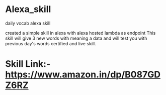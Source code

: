 # Alexa_skill
daily vocab alexa skill

created a simple skill in alexa with alexa hosted lambda as endpoint 
This skill will give 3 new words with meaning a data and will test you with previous day's words
certified and live skill.
# Skill Link:- https://www.amazon.in/dp/B087GDZ6RZ
